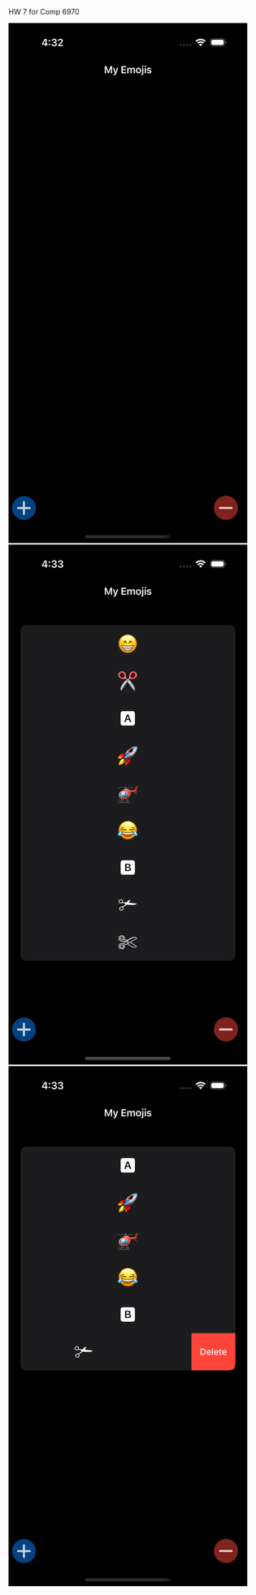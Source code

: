HW 7 for Comp 6970

![SimShot1](https://github.com/Trey-Gaines/EmojiCounter/blob/main/SimShot1.png)
![SimShot2](https://github.com/Trey-Gaines/EmojiCounter/blob/main/SimShot2.png)
![SimShot3](https://github.com/Trey-Gaines/EmojiCounter/blob/main/SimShot3.png)

